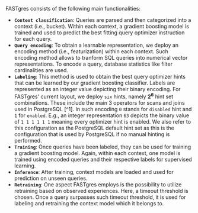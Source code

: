 FASTgres consists of the following main functionalities:

- **`Context classification`**: Queries are parsed and then categorized into a context (i.e., bucket). 
Within each context, a gradient boosting model is trained and used to predict the best fitting query 
optimizer instruction for each query.
- **`Query encoding`**: To obtain a learnable representation, we deploy an encoding method (i.e., featurization) 
within each context. Such encoding method allows to tranform SQL queries into numerical vector representations. 
To encode a query, database statistics like filter cardinalities are used.
- **`Labeling`**: This method is used to obtain the best query optimizer hints that can be learned by our 
gradient boosting classifier. Labels are represented as an integer value depicting their binary encoding. 
For FASTgres' current layout, we deploy `six` hints, namely **2<sup>6</sup>** hint set combinations. 
These include the main 3 operators for scans and joins used in PostgreSQL [^1].
In such encoding `0` stands for `disabled` hint and `1` for `enabled`. E.g., an integer representation `63`
depicts the binary value of `1 1 1 1 1 1` meaning every optimizer hint is enabled. We also refer to this configuration
 as the PostgreSQL default hint set as this is the configuration that is used by PostgreSQL if no 
manual hinting is performed.
- **`Training`**: Once queries have been labeled, they can be used for training a gradient boosting model. 
Again, within each context, one model is trained using encoded queries and their respective labels for supervised
 learning.
- **`Inference`**: After training, context models are loaded and used for prediction on unseen queries.
- **`Retraining`**: One aspect FASTgres employs is the possibility to utilize retraining based on observed experiences. 
Here, a timeout threshold is chosen. Once a query surpasses such timeout threshold, it is used for labeling and 
retraining the context model which it belongs to.